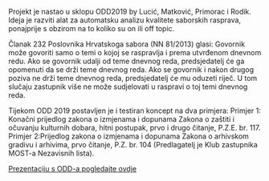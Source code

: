 Projekt je nastao u sklopu ODD2019 by Lucić, Matković, Primorac i Rodik.
Ideja je razviti alat za automatsku analizu kvalitete saborskih rasprava, 
ponajprije s obzirom na to koliko su on ili off topic.

Članak 232 Poslovnika Hrvatskoga sabora (NN 81/2013) glasi:
  Govornik može govoriti samo o temi o kojoj se raspravlja i prema utvrđenom dnevnom redu.
  Ako se govornik udalji od teme dnevnog reda, predsjedatelj će ga opomenuti da se drži teme dnevnog reda.
  Ako se govornik i nakon drugog poziva ne drži teme dnevnog reda, predsjedatelj će mu oduzeti riječ. 
  U tom slučaju zastupnik više ne može sudjelovati u raspravi o toj temi dnevnog reda.

Tijekom ODD 2019 postavljen je i testiran koncept na dva primjera:
Primjer 1: Konačni prijedlog zakona o izmjenama i dopunama Zakona o zaštiti i očuvanju kulturnih dobara, hitni postupak, prvo i drugo čitanje, P.Z.E. br. 117.
Primjer 2:Prijedlog zakona o izmjenama i dopunama Zakona o arhivskom gradivu i arhivima, prvo čitanje, P.Z. br. 104 (Predlagatelj je Klub zastupnika MOST-a Nezavisnih lista).

[Prezentaciju s ODD-a pogledajte ovdje](https://docs.google.com/presentation/d/17pGsLUhlHWqzIJsKvhSUs0KptV7S6UkE8i1Qi0bh43s/edit?usp=sharing)
